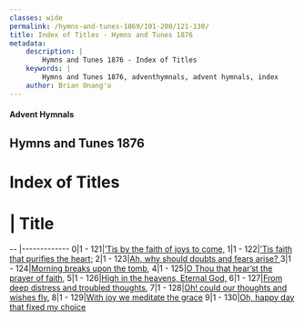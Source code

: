```yaml
---
classes: wide
permalink: /hymns-and-tunes-1869/101-200/121-130/
title: Index of Titles - Hymns and Tunes 1876
metadata:
    description: |
        Hymns and Tunes 1876 - Index of Titles
    keywords: |
        Hymns and Tunes 1876, adventhymnals, advent hymnals, index
    author: Brian Onang'o
---
```


#### Advent Hymnals

## Hymns and Tunes 1876

# Index of Titles
# | Title                        
-- |-------------
0|1 - 121|[’Tis by the faith of joys to come,](/101-200/121-130/01.’Tis-by-the-faith-of-joys-to-come,)
1|1 - 122|[’Tis faith that purifies the heart;](/101-200/121-130/02.’Tis-faith-that-purifies-the-heart;)
2|1 - 123|[Ah, why should doubts and fears arise? ](/101-200/121-130/03.Ah,-why-should-doubts-and-fears-arise-)
3|1 - 124|[Morning breaks upon the tomb,](/101-200/121-130/04.Morning-breaks-upon-the-tomb,)
4|1 - 125|[O Thou that hear’st the prayer of faith,](/101-200/121-130/05.O-Thou-that-hear’st-the-prayer-of-faith,)
5|1 - 126|[High in the heavens, Eternal God,](/101-200/121-130/06.High-in-the-heavens,-Eternal-God,)
6|1 - 127|[From deep distress and troubled thoughts,](/101-200/121-130/07.From-deep-distress-and-troubled-thoughts,)
7|1 - 128|[Oh! could our thoughts and wishes fly,](/101-200/121-130/08.Oh!-could-our-thoughts-and-wishes-fly,)
8|1 - 129|[With joy we meditate the grace](/101-200/121-130/09.With-joy-we-meditate-the-grace)
9|1 - 130|[Oh, happy day that fixed my choice](/101-200/121-130/10.Oh,-happy-day-that-fixed-my-choice)